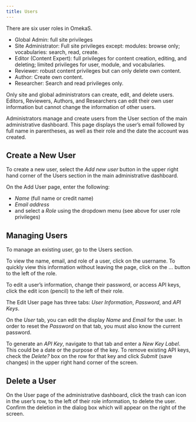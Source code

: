 ```yaml
---
title: Users
---
```


There are six user roles in OmekaS.
- Global Admin: full site privileges
- Site Administrator: Full site privileges except: modules: browse only; vocabularies: search, read, create.
- Editor (Content Expert): full privileges for content creation, editing, and deleting; limited privileges for user, module, and vocabularies.
- Reviewer: robust content privileges but can only delete own content.
- Author: Create own content.
- Researcher: Search and read privileges only.

Only site and global administrators can create, edit, and delete users. Editors, Reviewers, Authors, and Researchers can edit their own user information but cannot change the information of other users. 

Administrators manage and create users from the User section of the main administrative dashboard. This page displays the user’s email followed by full name in parentheses, as well as their role and the date the account was created.

## Create a New User
To create a new user, select the *Add new user* button in the upper right hand corner of the Users section in the main administrative dashboard. 

On the Add User page, enter the following:
- *Name* (full name or credit name)
- *Email address*
- and select a *Role* using the dropdown menu (see above for user role privileges)

## Managing Users
To manage an existing user, go to the Users section.

To view the name, email, and role of a user, click on the username. To quickly view this information without leaving the page, click on the … button to the left of the role. 

To edit a user’s information, change their password, or access API keys, click the edit icon (pencil) to the left of their role. 

The Edit User page has three tabs: *User Information*, *Password*, and *API Keys*. 

On the *User* tab, you can edit the display *Name* and *Email* for the user. In order to reset the *Password* on that tab, you must also know the current password. 

To generate an *API Key*, navigate to that tab and enter a *New Key Label*. This could be a date or the purpose of the key. To remove existing API keys, check the *Delete?* box on the row for that key and click *Submit* (save changes) in the upper right hand corner of the screen.

## Delete a User
On the User page of the administrative dashboard, click the trash can icon in the user’s row, to the left of their role information, to delete the user. Confirm the deletion in the dialog box which will appear on the right of the screen.
